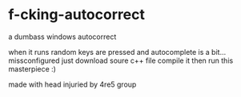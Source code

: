 # f-cking-autocorrect
a dumbass windows autocorrect

when it runs random keys are pressed and autocomplete is a bit... missconfigured
just download soure c++ file compile it then run this masterpiece :)

made with head injuried by 4re5 group
